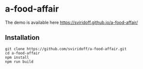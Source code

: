 # a-food-affair

The demo is available here https://sviridoff.github.io/a-food-affair/

## Installation

```
git clone https://github.com/sviridoff/a-food-affair.git
cd a-food-affair
npm install
npm run build
```

